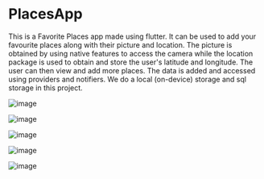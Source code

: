 # PlacesApp
This is a Favorite Places app made using flutter. It can be used to add your favourite places along with their picture and location. The picture is obtained by using native features to access the camera while the location package is used to obtain and store the user's latitude and longitude. The user can then view and add more places.
The data is added and accessed using providers and notifiers. 
We do a local (on-device) storage and sql storage in this project.

![image](https://github.com/vaishnavviju/PlacesApp/assets/95471125/b8ec750a-bd36-4c8a-a7b3-5f0832e2dcdd)

![image](https://github.com/vaishnavviju/PlacesApp/assets/95471125/fd3a31c8-418f-4a53-a2af-364479ffed87)

![image](https://github.com/vaishnavviju/PlacesApp/assets/95471125/775e46a7-da0b-43ce-965e-9761bac4d22c)

![image](https://github.com/vaishnavviju/PlacesApp/assets/95471125/7be2918a-6b3c-45f0-9997-24be7301a3a5)

![image](https://github.com/vaishnavviju/PlacesApp/assets/95471125/51616fb3-3e6b-4968-8311-556e9befa488)
